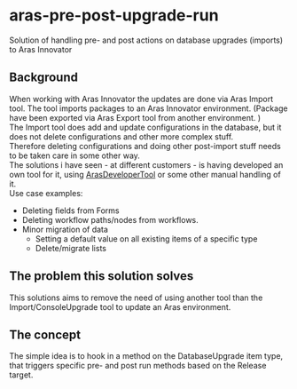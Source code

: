 # aras-pre-post-upgrade-run

Solution of handling pre- and post actions on database upgrades (imports) to Aras Innovator

## Background

When working with Aras Innovator the updates are done via Aras Import tool. The tool imports packages to an Aras Innovator environment. (Package have been exported via Aras Export tool from another environment. )  
The Import tool does add and update configurations in the database, but it does not delete configurations and other more complex stuff.  
Therefore deleting configurations and doing other post-import stuff needs to be taken care in some other way.  
The solutions i have seen - at different customers - is having developed an own tool for it, using [ArasDeveloperTool](https://github.com/polyfacet/ArasDeveloperTool) or some other manual handling of it.  
Use case examples:  

- Deleting fields from Forms
- Deleting workflow paths/nodes from workflows.
- Minor migration of data
  - Setting a default value on all existing items of a specific type
  - Delete/migrate lists

## The problem this solution solves

This solutions aims to remove the need of using another tool than the Import/ConsoleUpgrade tool to update an Aras environment.

## The concept

The simple idea is to hook in a method on the DatabaseUpgrade item type, that triggers specific pre- and post run methods based on the Release target.

